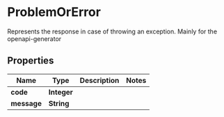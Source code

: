 

# ProblemOrError

Represents the response in case of throwing an exception. Mainly for the openapi-generator

## Properties

| Name | Type | Description | Notes |
|------------ | ------------- | ------------- | -------------|
|**code** | **Integer** |  |  |
|**message** | **String** |  |  |



